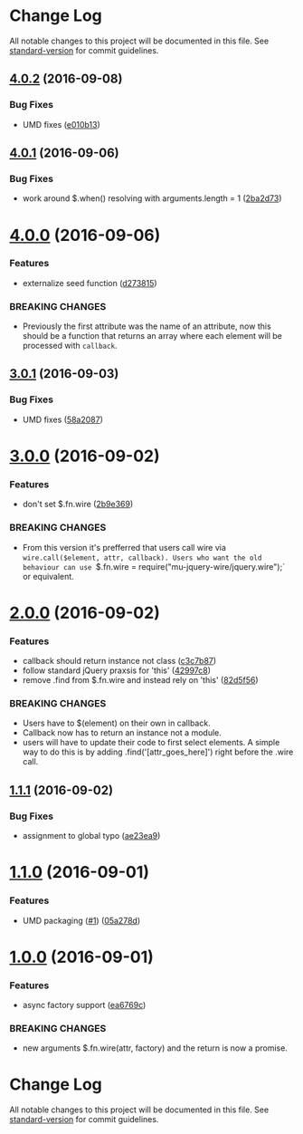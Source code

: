 # Change Log

All notable changes to this project will be documented in this file. See [standard-version](https://github.com/conventional-changelog/standard-version) for commit guidelines.

<a name="4.0.2"></a>
## [4.0.2](https://github.com/mu-lib/mu-jquery-wire/compare/v4.0.1...v4.0.2) (2016-09-08)


### Bug Fixes

* UMD fixes ([e010b13](https://github.com/mu-lib/mu-jquery-wire/commit/e010b13))



<a name="4.0.1"></a>
## [4.0.1](https://github.com/mu-lib/mu-jquery-wire/compare/v4.0.0...v4.0.1) (2016-09-06)


### Bug Fixes

* work around $.when() resolving with arguments.length = 1 ([2ba2d73](https://github.com/mu-lib/mu-jquery-wire/commit/2ba2d73))



<a name="4.0.0"></a>
# [4.0.0](https://github.com/mu-lib/mu-jquery-wire/compare/v3.0.1...v4.0.0) (2016-09-06)


### Features

* externalize seed function ([d273815](https://github.com/mu-lib/mu-jquery-wire/commit/d273815))


### BREAKING CHANGES

* Previously the first attribute was the name of an
attribute, now this should be a function that returns an array where each
element will be processed with `callback`.



<a name="3.0.1"></a>
## [3.0.1](https://github.com/mu-lib/mu-jquery-wire/compare/v3.0.0...v3.0.1) (2016-09-03)


### Bug Fixes

* UMD fixes ([58a2087](https://github.com/mu-lib/mu-jquery-wire/commit/58a2087))



<a name="3.0.0"></a>
# [3.0.0](https://github.com/mu-lib/mu-jquery-wire/compare/v2.0.0...v3.0.0) (2016-09-02)


### Features

* don't set $.fn.wire ([2b9e369](https://github.com/mu-lib/mu-jquery-wire/commit/2b9e369))


### BREAKING CHANGES

* From this version it's prefferred that users call wire
via `wire.call($element, attr, callback). Users who want the old behaviour
can use `$.fn.wire = require("mu-jquery-wire/jquery.wire");` or equivalent.



<a name="2.0.0"></a>
# [2.0.0](https://github.com/mu-lib/mu-jquery-wire/compare/v1.1.1...v2.0.0) (2016-09-02)


### Features

* callback should return instance not class ([c3c7b87](https://github.com/mu-lib/mu-jquery-wire/commit/c3c7b87))
* follow standard jQuery praxsis for 'this' ([42997c8](https://github.com/mu-lib/mu-jquery-wire/commit/42997c8))
* remove .find from $.fn.wire and instead rely on 'this' ([82d5f56](https://github.com/mu-lib/mu-jquery-wire/commit/82d5f56))


### BREAKING CHANGES

* Users have to $(element) on their own in callback.
* Callback now has to return an instance not a module.
* users will have to update their code to first select
elements. A simple way to do this is by adding .find('[attr_goes_here]')
right before the .wire call.



<a name="1.1.1"></a>
## [1.1.1](https://github.com/mu-lib/mu-jquery-wire/compare/v1.1.0...v1.1.1) (2016-09-02)


### Bug Fixes

* assignment to global typo ([ae23ea9](https://github.com/mu-lib/mu-jquery-wire/commit/ae23ea9))



<a name="1.1.0"></a>
# [1.1.0](https://github.com/mu-lib/mu-jquery-wire/compare/v1.0.0...v1.1.0) (2016-09-01)


### Features

* UMD packaging ([#1](https://github.com/mu-lib/mu-jquery-wire/issues/1)) ([05a278d](https://github.com/mu-lib/mu-jquery-wire/commit/05a278d))



<a name="1.0.0"></a>
# [1.0.0](https://github.com/mu-lib/mu-jquery-wire/compare/v0.0.1...v1.0.0) (2016-09-01)


### Features

* async factory support ([ea6769c](https://github.com/mu-lib/mu-jquery-wire/commit/ea6769c))


### BREAKING CHANGES

* new arguments $.fn.wire(attr, factory) and the return is
now a promise.



# Change Log

All notable changes to this project will be documented in this file. See [standard-version](https://github.com/conventional-changelog/standard-version) for commit guidelines.
